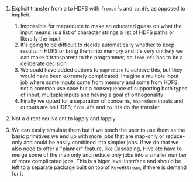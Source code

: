 1. Explicit transfer from a to HDFS with `from.dfs` and `to.dfs` as opposed to implicit.
   1. Impossible for mapreduce to make an educated guess on what the input means: is a list of character strings a list of HDFS paths or literally the input
   1. It's going to be difficult to decide automatically whether to keep results in HDFS or bring them into memory and it's very unlikely we can make it transparent to the programmer, so `from.dfs` has to be a deliberate decision
   1. We could have added options to `mapreduce` to achieve this, but they would have been extremely complicated. Imagine a multiple input job where some inputs come from memory and some from HDFS: not a common use case but a consequence of supporting both types of input, multuple inputs and having a goal of orthogonality
   1. Finally we opted for a separation of concerns, `mapreduce` inputs and outputs are on HDFS; `from.dfs` and `to.dfs` do the transfer.
   
1. Not a direct equivalent to lapply and tapply
  1. We can easily simulate them but if we teach the user to use them as the basic primitives we end up with more jobs that are map-only or reduce-only and could be easily combined into simpler jobs. If we do that we also need to offer a "planner" feature, like Cascading, Hive etc have to merge some of the map only and reduce only jobs into a smaller number of more complicated jobs. This is a higer level interface and should be left to a separate package built on top of `RevoHStream`, if there is demand for it
